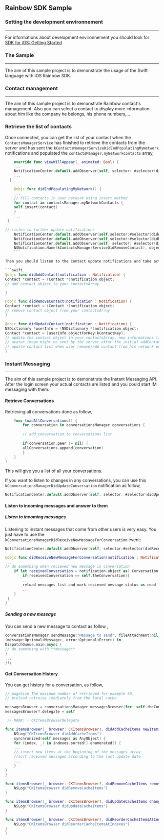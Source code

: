 ## Rainbow SDK Sample

### Setting the development environnement 
---
For informations about development environnement you should look for [SDK for iOS: Getting Started](https://hub.openrainbow.com/#/documentation/doc/sdk/ios/guides/Getting_Started)

### The Sample
---
The aim of this sample project is to demonstrate the usage of the Swift language with iOS Rainbow SDK.

### Contact management
---
The aim of this sample project is to demonstrate Rainbow contact's management. Also you can select a contact to display more information about him like the company he belongs, his phone numbers,...

### Retrieve the list of contacts

Once connected, you can get the list of your contact when the `ContactsManagerService` has finished to retrieve the contacts from the server and has sent the `kContactsManagerServiceDidEndPopulatingMyNetwork` notifications and populated the `contactsManager.myNetworkContacts` array,

```swift 
    override func viewWillAppear(_ animated: Bool) {
    ...
    NotificationCenter.default.addObserver(self, selector: #selector(didEndPopulatingMyNetwork), name: NSNotification.Name(kContactsManagerServiceDidEndPopulatingMyNetwork), object: nil)
    ...
  }

    @objc func didEndPopulatingMyNetwork() {
    ...
    // fill contacts in user network using insert method
    for contact in contactsManager.myNetworkContacts {
    self.insert(contact)    
    }
    ...   
 }

// listen to further update notifications
    NotificationCenter.default.addObserver(self,selector:#selector(didAddContact(notification:)), name: NSNotification.Name(kContactsManagerServiceDidAddContact), object: nil)
    NotificationCenter.default.addObserver(self,selector:#selector(didUpdateContact(notification:)),name: NSNotification.Name(kContactsManagerServiceDidUpdateContact), object: nil)
    NotificationCenter.default.addObserver(self, selector: #selector(didRemoveContact(notification:)), name:
    NSNotification.Name(kContactsManagerServiceDidRemoveContact), object: nil)}
    ```

Then you should listen to the contact update notifications and take actions accordingly,

```swift
@objc func didAddContact(notification : Notification) {
Contact *contact = (Contact *)notification.object;
// add contact object to your contactsArray 

}

@objc func didRemoveContact(notification : Notification) {
Contact *contact = (Contact *)notification.object;
// remove contact object from your contactsArray
}

@objc func didUpdateContact(notification : Notification) {
NSDictionary *userInfo = (NSDictionary *)notification.object;
Contact *contact = [userInfo objectForKey:kContactKey];
// update the contact object in your contactsArray, new informations like the contact
// avatar image might be sent by the server after the initial addContact.
// update contact list when user remove/add contact from his network using other clients
}

```
### Instant Messaging
---
The aim of this sample project is to demonstrate the Instant Messaging API. After the login screen your actual contacts are listed and you could start IM messaging with them.

#### Retrieve Conversations
Retrieving all conversations done as follow,

```swift
    func loadAllConversations() {
        for conversation in conversationsManager.conversations {
        
        // add conversation to conversations list
        
        if(conversation.peer != nil) {
        allConversations.append(conversation)
        }
    }
}
```
This will give you a list of all your conversations.

If you want to listen to changes in any conversations, you can use this `kConversationsManagerDidUpdateConversation` notification as follow,

```swift
NotificationCenter.default.addObserver(self, selector: #selector(didUpdateConversation(notification:)), name:NSNotification.Name(kConversationsManagerDidUpdateConversation), object: nil)
```

#### Listen to incoming messages and answer to them

##### Listen to incoming messages

Listening to instant messages that come from other users is very easy. You just have to use the  `kConversationsManagerDidReceiveNewMessageForConversation` event:

```swift
NotificationCenter.default.addObserver(self, selector:#selector(didReceiveNewMessageForConversation(notification:)), name:NSNotification.Name(kConversationsManagerDidReceiveNewMessageForConversation), object:nil)
```


```swift
@objc func didReceiveNewMessageForConversation(notification : Notification) {
...
// do something when recieved new message in conversation
    if let receivedConversation = notification.object as? Conversation {
        if(receivedConversation == self.theConversation){
        ...
        reload messages list and mark recieved message status as read
        ...
    }
 }
}
```

##### Sending a new message
You can send a new message to contact as follow ,

```swift
conversationsManager.sendMessage("Message to send", fileAttachment:nil, to:theConversation, completionHandler: {
(message:Optional<Message>, error:Optional<Error>) in
DispatchQueue.main.async {
// do something with **message**
}
...
});
```
#### Get Conversation History

You can get history for a conversation, as follow,

```swift
// pageSize The maximum number of retrieved for example 50.
// preload retreive imediately from the local cache 

messagesBrowser = conversationsManager.messagesBrowser(for: self.theConversation, withPageSize:kPageSize, preloadMessages:true)
messagesBrowser?.delegate = self

```

```swift
 // MARK: - CKItemsBrowserDelegate

func itemsBrowser(_ browser: CKItemsBrowser!, didAddCacheItems newItems: [Any]!, at indexes: IndexSet!) {
    NSLog("CKItemsBrowser didAddCacheItems")
    synchronized(self.messages as AnyObject) {
    for (index, _) in indexes.sorted().enumerated() {
    ...
    // insert new items at the beginning of the messages array
    //sort received messages according to the last update date
    ...
    }
}
}

func itemsBrowser(_ browser: CKItemsBrowser!, didRemoveCacheItems removedItems: [Any]!, at indexes: IndexSet!) {
    NSLog("CKItemsBrowser didRemoveCacheItems")
}

func itemsBrowser(_ browser: CKItemsBrowser!, didUpdateCacheItems changedItems: [Any]!, at indexes: IndexSet!) {
    NSLog("CKItemsBrowser didUpdateCacheItems")
}

func itemsBrowser(_ browser: CKItemsBrowser!, didReorderCacheItemsAtIndexes oldIndexes: [Any]!, toIndexes newIndexes: [Any]!) {
    NSLog("CKItemsBrowser didReorderCacheItemsAtIndexes")
}
}
```





